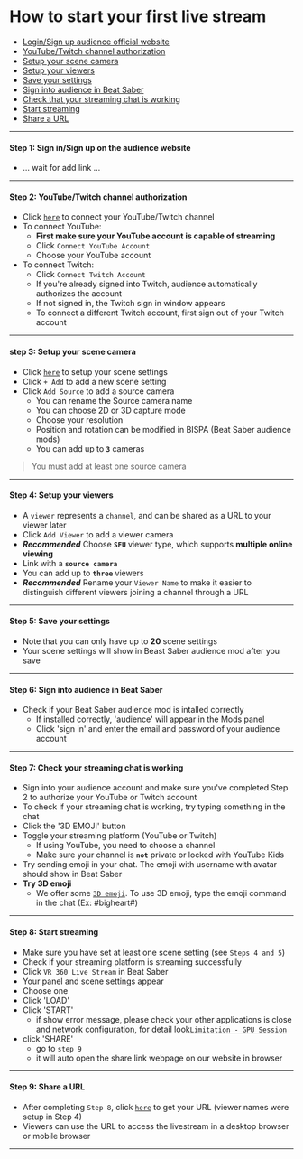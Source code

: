 
# How to start your first live stream
- [Login/Sign up audience official website](#step1)
- [YouTube/Twitch channel authorization](#step2)
- [Setup your scene camera](#step3)
- [Setup your viewers](#step4)
- [Save your settings](#step5)
- [Sign into audience in Beat Saber](#step6)
- [Check that your streaming chat is working](#step7)
- [Start streaming](#step8)
- [Share a URL](#step9)
****
#### <a name="step1"> Step 1:  Sign in/Sign up on the audience website
- ... wait for add link ...
****

#### <a name="step2"> Step 2: YouTube/Twitch channel authorization
- Click [`here`](https://staging-web.meta-audience.com/en-us/accounts/chatSetting/) to connect your YouTube/Twitch channel
- To connect YouTube:
    - **First make sure your YouTube account is capable of streaming**
    - Click `Connect YouTube Account`
    - Choose your YouTube account
- To connect Twitch:
    - Click `Connect Twitch Account`
    - If you're already signed into Twitch, audience automatically authorizes the account
    - If not signed in, the Twitch sign in window appears
    - To connect a different Twitch account, first sign out of your Twitch account

****
#### <a name="step3"> step 3: Setup your scene camera
- Click [`here`](https://staging-web.meta-audience.com/en-us/accounts/scenes/) to setup your scene settings
- Click `+ Add` to add a new scene setting
- Click `Add Source` to add a source camera
    - You can rename the Source camera name
    - You can choose 2D or 3D capture mode
    - Choose your resolution
    - Position and rotation can be modified in BISPA (Beat Saber audience mods)
    - You can add up to **`3`** cameras
> You must add at least one source camera
****
#### <a name="step4"> Step 4: Setup your viewers
- A `viewer` represents a `channel`, and can be shared as a URL to your viewer later
- Click `Add Viewer` to add a viewer camera
- ***Recommended*** Choose **`SFU`** viewer type, which supports **multiple online viewing**
- Link with a **`source camera`**
- You can add up to **`three`** viewers
- ***Recommended*** Rename your `Viewer Name` to make it easier to distinguish different viewers joining a channel through a URL
****
#### <a name="step5"> Step 5: Save your settings
- Note that you can only have up to **20** scene settings
- Your scene settings will show in Beast Saber audience mod after you save
****
#### <a name="step6"> Step 6: Sign into audience in Beat Saber
- Check if your Beat Saber audience mod is intalled correctly
    - If installed correctly, 'audience' will appear in the Mods panel
    - Click 'sign in' and enter the email and password of your audience account
****
#### <a name="step7"> Step 7: Check your streaming chat is working
- Sign into your audience account and make sure you've completed Step 2 to authorize your YouTube or Twitch account
- To check if your streaming chat is working, try typing something in the chat
- Click the '3D EMOJI' button
- Toggle your streaming platform (YouTube or Twitch)
    - If using YouTube, you need to choose a channel
    - Make sure your channel is **`not`** private or locked with YouTube Kids
- Try sending emoji in your chat. The emoji with username with avatar should show in Beat Saber
- **Try 3D emoji** 
   - We offer some [`3D emoji`](https://staging-web.meta-audience.com/en-us/download/). To use 3D emoji, type the emoji command in the chat (Ex: #bigheart#)
****
#### <a name="step8"> Step 8: Start streaming
- Make sure you have set at least one scene setting (see `Steps 4 and 5`)
- Check if your streaming platform is streaming successfully
- Click `VR 360 Live Stream` in Beat Saber
- Your panel and scene settings appear
- Choose one
- Click 'LOAD'
- Click 'START'
    - if show error message, please check your other applications is close and network configuration, for detail look[`Limitation - GPU Session`](https://github.com/meta-audience/BeatSaber_audience/blob/DVAT-4532/docs/LIMITATION.md#gpu-session-problem)
- click 'SHARE'
    - go to `step 9`
    - it will auto open the share link webpage on our website in browser
****    
#### <a name="step9"> Step 9: Share a URL
- After completing `Step 8`, click [`here`](https://staging-web.meta-audience.com/en-us/accounts/userChannels/) to get your URL (viewer names were setup in Step 4)
- Viewers can use the URL to access the livestream in a desktop browser or mobile browser
****

